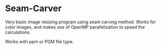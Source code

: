 # Seam-Carver
Very basic image resizing program using seam carving method. Works for color images, and makes use of OpenMP parallelization to speed the calculations

Works with ppm or PGM file type.
